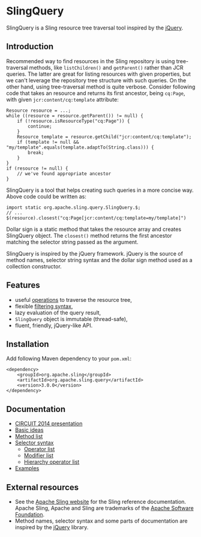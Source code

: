 # SlingQuery
SlingQuery is a Sling resource tree traversal tool inspired by the [jQuery](http://api.jquery.com/category/traversing/tree-traversal/).

## Introduction

Recommended way to find resources in the Sling repository is using tree-traversal methods, like `listChildren()` and `getParent()` rather than JCR queries. The latter are great for listing resources with given properties, but we can't leverage the repository tree structure with such queries. On the other hand, using tree-traversal method is quite verbose. Consider following code that takes an resource and returns its first ancestor, being `cq:Page`, with given `jcr:content/cq:template` attribute:

    Resource resource = ...;
    while ((resource = resource.getParent()) != null) {
        if (!resource.isResourceType("cq:Page")) {
            continue;
        }
        Resource template = resource.getChild("jcr:content/cq:template");
        if (template != null && "my/template".equals(template.adaptTo(String.class))) {
            break;
        }
    }
    if (resource != null) {
        // we've found appropriate ancestor
    }

SlingQuery is a tool that helps creating such queries in a more concise way. Above code could be written as:

    import static org.apache.sling.query.SlingQuery.$;
    // ...
    $(resource).closest("cq:Page[jcr:content/cq:template=my/template]")

Dollar sign is a static method that takes the resource array and creates SlingQuery object. The `closest()` method returns the first ancestor matching the selector string passed as the argument.

SlingQuery is inspired by the jQuery framework. jQuery is the source of method names, selector string syntax and the dollar sign method used as a collection constructor.

## Features

* useful [operations](https://github.com/Cognifide/Sling-Query/wiki/Method-list) to traverse the resource tree,
* flexible [filtering syntax](https://github.com/Cognifide/Sling-Query/wiki/Selector-syntax),
* lazy evaluation of the query result,
* `SlingQuery` object is immutable (thread-safe),
* fluent, friendly, jQuery-like API.

## Installation

Add following Maven dependency to your `pom.xml`:

	<dependency>
		<groupId>org.apache.sling</groupId>
		<artifactId>org.apache.sling.query</artifactId>
		<version>3.0.0</version>
	</dependency>

## Documentation

* [CIRCUIT 2014 presentation](http://cognifide.github.io/Sling-Query/circuit2014/)
* [Basic ideas](https://github.com/Cognifide/Sling-Query/wiki/Basic-ideas)
* [Method list](https://github.com/Cognifide/Sling-Query/wiki/Method-list)
* [Selector syntax](https://github.com/Cognifide/Sling-Query/wiki/Selector-syntax)
	* [Operator list](https://github.com/Cognifide/Sling-Query/wiki/Operator-list)
	* [Modifier list](https://github.com/Cognifide/Sling-Query/wiki/Modifier-list)
	* [Hierarchy operator list](https://github.com/Cognifide/Sling-Query/wiki/Hierarchy-operator-list)
* [Examples](https://github.com/Cognifide/Sling-Query/wiki/Examples)

## External resources

* See the [Apache Sling website](http://sling.apache.org/) for the Sling reference documentation. Apache Sling, Apache and Sling are trademarks of the [Apache Software Foundation](http://apache.org).
* Method names, selector syntax and some parts of documentation are inspired by the [jQuery](http://jquery.com/) library.
